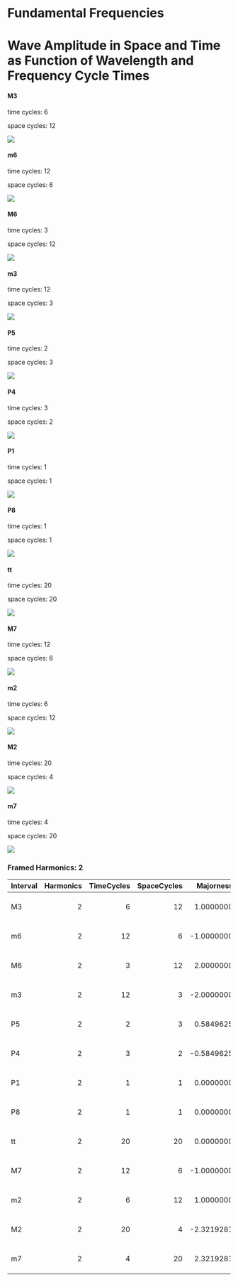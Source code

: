 Fundamental Frequencies
================

# Wave Amplitude in Space and Time as Function of Wavelength and Frequency Cycle Times

#### M3

time cycles: 6

space cycles: 12

![](../figures/Fundamental-Frequencies-unnamed-chunk-3-1.png)<!-- -->

#### m6

time cycles: 12

space cycles: 6

![](../figures/Fundamental-Frequencies-unnamed-chunk-3-2.png)<!-- -->

#### M6

time cycles: 3

space cycles: 12

![](../figures/Fundamental-Frequencies-unnamed-chunk-3-3.png)<!-- -->

#### m3

time cycles: 12

space cycles: 3

![](../figures/Fundamental-Frequencies-unnamed-chunk-3-4.png)<!-- -->

#### P5

time cycles: 2

space cycles: 3

![](../figures/Fundamental-Frequencies-unnamed-chunk-3-5.png)<!-- -->

#### P4

time cycles: 3

space cycles: 2

![](../figures/Fundamental-Frequencies-unnamed-chunk-3-6.png)<!-- -->

#### P1

time cycles: 1

space cycles: 1

![](../figures/Fundamental-Frequencies-unnamed-chunk-3-7.png)<!-- -->

#### P8

time cycles: 1

space cycles: 1

![](../figures/Fundamental-Frequencies-unnamed-chunk-3-8.png)<!-- -->

#### tt

time cycles: 20

space cycles: 20

![](../figures/Fundamental-Frequencies-unnamed-chunk-3-9.png)<!-- -->

#### M7

time cycles: 12

space cycles: 6

![](../figures/Fundamental-Frequencies-unnamed-chunk-3-10.png)<!-- -->

#### m2

time cycles: 6

space cycles: 12

![](../figures/Fundamental-Frequencies-unnamed-chunk-3-11.png)<!-- -->

#### M2

time cycles: 20

space cycles: 4

![](../figures/Fundamental-Frequencies-unnamed-chunk-3-12.png)<!-- -->

#### m7

time cycles: 4

space cycles: 20

![](../figures/Fundamental-Frequencies-unnamed-chunk-3-13.png)<!-- -->

### Framed Harmonics: 2

| Interval | Harmonics | TimeCycles | SpaceCycles |  Majorness | Dissonance | Chord      |
|:---------|----------:|-----------:|------------:|-----------:|-----------:|:-----------|
| M3       |         2 |          6 |          12 |  1.0000000 |   6.169925 | 60, 64, 72 |
| m6       |         2 |         12 |           6 | -1.0000000 |   6.169925 | 60, 68, 72 |
| M6       |         2 |          3 |          12 |  2.0000000 |   5.169925 | 60, 69, 72 |
| m3       |         2 |         12 |           3 | -2.0000000 |   5.169925 | 60, 63, 72 |
| P5       |         2 |          2 |           3 |  0.5849625 |   2.584963 | 60, 67, 72 |
| P4       |         2 |          3 |           2 | -0.5849625 |   2.584963 | 60, 65, 72 |
| P1       |         2 |          1 |           1 |  0.0000000 |   0.000000 | 60, 60, 72 |
| P8       |         2 |          1 |           1 |  0.0000000 |   0.000000 | 60, 72, 72 |
| tt       |         2 |         20 |          20 |  0.0000000 |   8.643856 | 60, 66, 72 |
| M7       |         2 |         12 |           6 | -1.0000000 |   6.169925 | 60, 71, 72 |
| m2       |         2 |          6 |          12 |  1.0000000 |   6.169925 | 60, 61, 72 |
| M2       |         2 |         20 |           4 | -2.3219281 |   6.321928 | 60, 62, 72 |
| m7       |         2 |          4 |          20 |  2.3219281 |   6.321928 | 60, 70, 72 |

